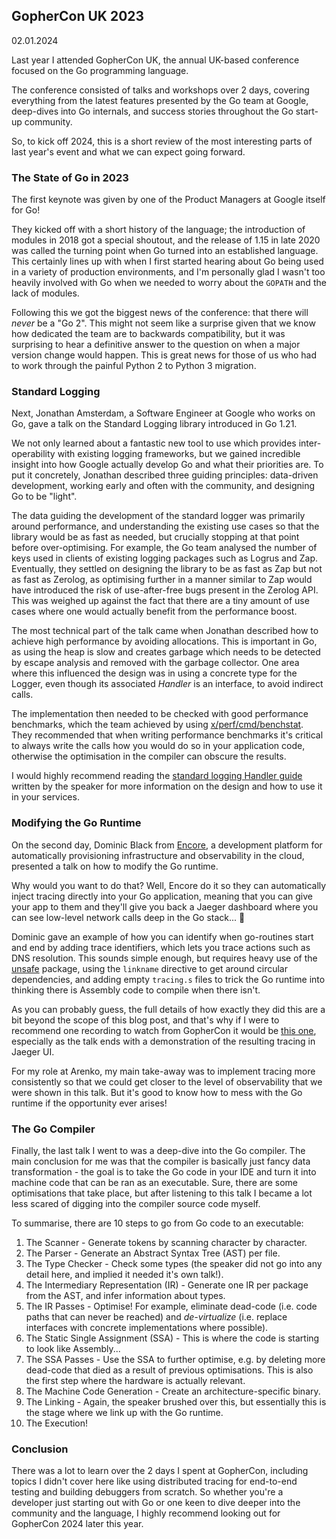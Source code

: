 ## GopherCon UK 2023

02.01.2024

Last year I attended GopherCon UK, the annual UK-based conference focused on the Go programming language.

The conference consisted of talks and workshops over 2 days, covering everything from the latest features presented by the Go team at Google, deep-dives into Go internals, and success stories throughout the Go start-up community.

So, to kick off 2024, this is a short review of the most interesting parts of last year's event and what we can expect going forward.

### The State of Go in 2023

The first keynote was given by one of the Product Managers at Google itself for Go!

They kicked off with a short history of the language; the introduction of modules in 2018 got a special shoutout, and the release of 1.15 in late 2020 was called the turning point when Go turned into an established language. This certainly lines up with when I first started hearing about Go being used in a variety of production environments, and I'm personally glad I wasn't too heavily involved with Go when we needed to worry about the `GOPATH` and the lack of modules.

Following this we got the biggest news of the conference: that there will *never* be a "Go 2". This might not seem like a surprise given that we know how dedicated the team are to backwards compatibility, but it was surprising to hear a definitive answer to the question on when a major version change would happen. This is great news for those of us who had to work through the painful Python 2 to Python 3 migration.

### Standard Logging

Next, Jonathan Amsterdam, a Software Engineer at Google who works on Go, gave a talk on the Standard Logging library introduced in Go 1.21.

We not only learned about a fantastic new tool to use which provides inter-operability with existing logging frameworks, but we gained incredible insight into how Google actually develop Go and what their priorities are. To put it concretely, Jonathan described three guiding principles: data-driven development, working early and often with the community, and designing Go to be "light".

The data guiding the development of the standard logger was primarily around performance, and understanding the existing use cases so that the library would be as fast as needed, but crucially stopping at that point before over-optimising. For example, the Go team analysed the number of keys used in clients of existing logging packages such as Logrus and Zap. Eventually, they settled on designing the library to be as fast as Zap but not as fast as Zerolog, as optimising further in a manner similar to Zap would have introduced the risk of use-after-free bugs present in the Zerolog API. This was weighed up against the fact that there are a tiny amount of use cases where one would actually benefit from the performance boost. 

The most technical part of the talk came when Jonathan described how to achieve high performance by avoiding allocations. This is important in Go, as using the heap is slow and creates garbage which needs to be detected by escape analysis and removed with the garbage collector. One area where this influenced the design was in using a concrete type for the Logger, even though its associated *Handler* is an interface, to avoid indirect calls.

The implementation then needed to be checked with good performance benchmarks, which the team achieved by using [x/perf/cmd/benchstat](https://pkg.go.dev/golang.org/x/perf@v0.0.0-20231127181059-b53752263861/cmd/benchstat). They recommended that when writing performance benchmarks it's critical to always write the calls how you would do so in your application code, otherwise the optimisation in the compiler can obscure the results.

I would highly recommend reading the [standard logging Handler guide](https://pkg.go.dev/golang.org/x/example/slog-handler-guide#section-readme) written by the speaker for more information on the design and how to use it in your services.

### Modifying the Go Runtime

On the second day, Dominic Black from [Encore](https://encore.dev/), a development platform for automatically provisioning infrastructure and observability in the cloud, presented a talk on how to modify the Go runtime.

Why would you want to do that? Well, Encore do it so they can automatically inject tracing directly into your Go application, meaning that you can give your app to them and they'll give you back a Jaeger dashboard where you can see low-level network calls deep in the Go stack... 🤯

Dominic gave an example of how you can identify when go-routines start and end by adding trace identifiers, which lets you trace actions such as DNS resolution. This sounds simple enough, but requires heavy use of the [unsafe](https://pkg.go.dev/unsafe) package, using the `linkname` directive to get around circular dependencies, and adding empty `tracing.s` files to trick the Go runtime into thinking there is Assembly code to compile when there isn't.

As you can probably guess, the full details of how exactly they did this are a bit beyond the scope of this blog post, and that's why if I were to recommend one recording to watch from GopherCon it would be [this one](https://www.youtube.com/watch?v=MRZU5J29Rys), especially as the talk ends with a demonstration of the resulting tracing in Jaeger UI.

For my role at Arenko, my main take-away was to implement tracing more consistently so that we could get closer to the level of observability that we were shown in this talk. But it's good to know how to mess with the Go runtime if the opportunity ever arises!

### The Go Compiler

Finally, the last talk I went to was a deep-dive into the Go compiler. The main conclusion for me was that the compiler is basically just fancy data transformation - the goal is to take the Go code in your IDE and turn it into machine code that can be ran as an executable. Sure, there are some optimisations that take place, but after listening to this talk I became a lot less scared of digging into the compiler source code myself.

To summarise, there are 10 steps to go from Go code to an executable:

1. The Scanner - Generate tokens by scanning character by character.
2. The Parser - Generate an Abstract Syntax Tree (AST) per file.
3. The Type Checker - Check some types (the speaker did not go into any detail here, and implied it needed it's own talk!).
4. The Intermediary Representation (IR) - Generate one IR per package from the AST, and infer information about types.
5. The IR Passes - Optimise! For example, eliminate dead-code (i.e. code paths that can never be reached) and *de-virtualize* (i.e. replace interfaces with concrete implementations where possible).
6. The Static Single Assignment (SSA) - This is where the code is starting to look like Assembly...
7. The SSA Passes - Use the SSA to further optimise, e.g. by deleting more dead-code that died as a result of previous optimisations. This is also the first step where the hardware is actually relevant.
8. The Machine Code Generation - Create an architecture-specific binary.
9. The Linking - Again, the speaker brushed over this, but essentially this is the stage where we link up with the Go runtime.
10. The Execution!

### Conclusion

There was a lot to learn over the 2 days I spent at GopherCon, including topics I didn't cover here like using distributed tracing for end-to-end testing and building debuggers from scratch. So whether you're a developer just starting out with Go or one keen to dive deeper into the community and the language, I highly recommend looking out for GopherCon 2024 later this year.
